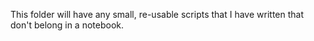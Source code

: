 This folder will have any small, re-usable scripts that I have written that don't belong in a notebook. 
